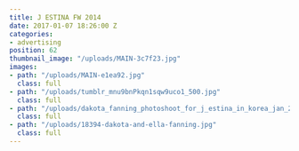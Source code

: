 ```yaml
---
title: J ESTINA FW 2014
date: 2017-01-07 18:26:00 Z
categories:
- advertising
position: 62
thumbnail_image: "/uploads/MAIN-3c7f23.jpg"
images:
- path: "/uploads/MAIN-e1ea92.jpg"
  class: full
- path: "/uploads/tumblr_mnu9bnPkqn1sqw9uco1_500.jpg"
  class: full
- path: "/uploads/dakota_fanning_photoshoot_for_j_estina_in_korea_jan_2013_LrubSraw.sized.jpg"
  class: full
- path: "/uploads/18394-dakota-and-ella-fanning.jpg"
  class: full
---
```


